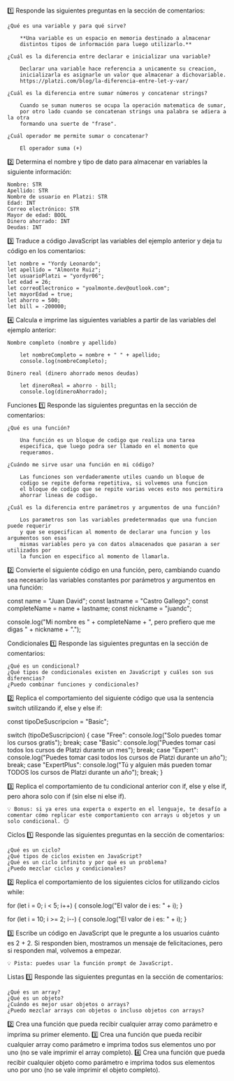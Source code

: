 1️⃣ Responde las siguientes preguntas en la sección de comentarios:

    ¿Qué es una variable y para qué sirve?
        
        **Una variable es un espacio en memoria destinado a almacenar
        distintos tipos de información para luego utilizarlo.**

    ¿Cuál es la diferencia entre declarar e inicializar una variable?

        Declarar una variable hace referencia a unicamente su creacion,
        inicializarla es asignarle un valor que almacenar a dichovariable.
        https://platzi.com/blog/la-diferencia-entre-let-y-var/

    ¿Cuál es la diferencia entre sumar números y concatenar strings?

        Cuando se suman numeros se ocupa la operación matematica de sumar,
        por otro lado cuando se concatenan strings una palabra se adiera a la otra
        formando una suerte de "frase".

    ¿Cuál operador me permite sumar o concatenar?

        El operador suma (+)

2️⃣ Determina el nombre y tipo de dato para almacenar en variables la siguiente información:

    Nombre: STR
    Apellido: STR
    Nombre de usuario en Platzi: STR
    Edad: INT
    Correo electrónico: STR
    Mayor de edad: BOOL
    Dinero ahorrado: INT
    Deudas: INT

3️⃣ Traduce a código JavaScript las variables del ejemplo anterior y deja tu código en los comentarios:

    let nombre = "Yordy Leonardo";
    let apellido = "Almonte Ruiz";
    let usuarioPlatzi = "yordyr06";
    let edad = 26;
    let correoElectronico = "yoalmonte.dev@outlook.com";
    let mayorEdad = true;
    let ahorro = 500;
    let bill = -200000;

4️⃣ Calcula e imprime las siguientes variables a partir de las variables del ejemplo anterior:

    Nombre completo (nombre y apellido)

        let nombreCompleto = nombre + " " + apellido;
        console.log(nombreCompleto);

    Dinero real (dinero ahorrado menos deudas)

        let dineroReal = ahorro - bill;
        console.log(dineroAhorrado);

Funciones
1️⃣ Responde las siguientes preguntas en la sección de comentarios:

    ¿Qué es una función?

        Una función es un bloque de codigo que realiza una tarea
        especifica, que luego podra ser llamado en el momento que
        requeramos.

    ¿Cuándo me sirve usar una función en mi código?

        Las funciones son verdaderamente utiles cuando un bloque de
        codigo se repite deforma repetitiva, si volvemos una funcion
        el bloque de codigo que se repite varias veces esto nos permitira
        ahorrar lineas de codigo.

    ¿Cuál es la diferencia entre parámetros y argumentos de una función?

        Los parametros son las variables predetermnadas que una funcion puede requerir
        y que se especifican al momento de declarar una funcion y los argumentos son esas
        mismas variables pero ya con datos almacenados que pasaran a ser utilizados por 
        la funcion en especifico al momento de llamarla.


2️⃣ Convierte el siguiente código en una función, pero, cambiando cuando sea necesario las variables constantes por parámetros y argumentos en una función:

const name = "Juan David";
const lastname = "Castro Gallego";
const completeName = name + lastname;
const nickname = "juandc";

console.log("Mi nombre es " + completeName + ", pero prefiero que me digas " + nickname + ".");

Condicionales
1️⃣ Responde las siguientes preguntas en la sección de comentarios:

    ¿Qué es un condicional?
    ¿Qué tipos de condicionales existen en JavaScript y cuáles son sus diferencias?
    ¿Puedo combinar funciones y condicionales?

2️⃣ Replica el comportamiento del siguiente código que usa la sentencia switch utilizando if, else y else if:

const tipoDeSuscripcion = "Basic";

switch (tipoDeSuscripcion) {
   case "Free":
       console.log("Solo puedes tomar los cursos gratis");
       break;
   case "Basic":
       console.log("Puedes tomar casi todos los cursos de Platzi durante un mes");
       break;
   case "Expert":
       console.log("Puedes tomar casi todos los cursos de Platzi durante un año");
       break;
   case "ExpertPlus":
       console.log("Tú y alguien más pueden tomar TODOS los cursos de Platzi durante un año");
       break;
}

3️⃣ Replica el comportamiento de tu condicional anterior con if, else y else if, pero ahora solo con if (sin else ni else if).

    💡 Bonus: si ya eres una experta o experto en el lenguaje, te desafío a comentar cómo replicar este comportamiento con arrays u objetos y un solo condicional. 😏

Ciclos
1️⃣ Responde las siguientes preguntas en la sección de comentarios:

    ¿Qué es un ciclo?
    ¿Qué tipos de ciclos existen en JavaScript?
    ¿Qué es un ciclo infinito y por qué es un problema?
    ¿Puedo mezclar ciclos y condicionales?

2️⃣ Replica el comportamiento de los siguientes ciclos for utilizando ciclos while:

for (let i = 0; i < 5; i++) {
    console.log("El valor de i es: " + i);
}

for (let i = 10; i >= 2; i--) {
    console.log("El valor de i es: " + i);
}

3️⃣ Escribe un código en JavaScript que le pregunte a los usuarios cuánto es 2 + 2. Si responden bien, mostramos un mensaje de felicitaciones, pero si responden mal, volvemos a empezar.

    💡 Pista: puedes usar la función prompt de JavaScript.

Listas
1️⃣ Responde las siguientes preguntas en la sección de comentarios:

    ¿Qué es un array?
    ¿Qué es un objeto?
    ¿Cuándo es mejor usar objetos o arrays?
    ¿Puedo mezclar arrays con objetos o incluso objetos con arrays?

2️⃣ Crea una función que pueda recibir cualquier array como parámetro e imprima su primer elemento.
3️⃣ Crea una función que pueda recibir cualquier array como parámetro e imprima todos sus elementos uno por uno (no se vale imprimir el array completo).
4️⃣ Crea una función que pueda recibir cualquier objeto como parámetro e imprima todos sus elementos uno por uno (no se vale imprimir el objeto completo).